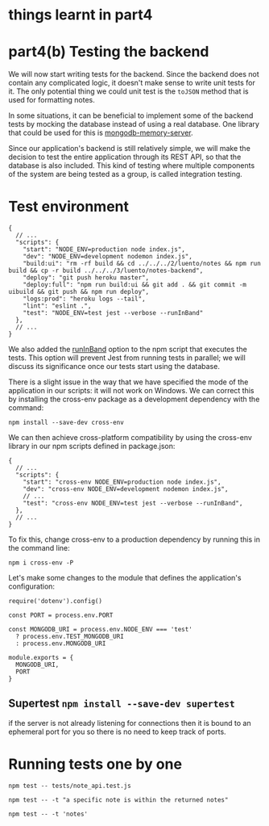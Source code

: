# things learnt in part4


# part4(b) Testing the backend

We will now start writing tests for the backend. Since the backend does not contain any complicated logic, it doesn't make sense to write unit tests for it. The only potential thing we could unit test is the `toJSON` method that is used for formatting notes.

In some situations, it can be beneficial to implement some of the backend tests by mocking the database instead of using a real database. One library that could be used for this is [mongodb-memory-server](https://github.com/nodkz/mongodb-memory-server).

Since our application's backend is still relatively simple, we will make the decision to test the entire application through its REST API, so that the database is also included. This kind of testing where multiple components of the system are being tested as a group, is called integration testing.

# Test environment

```
{
  // ...
  "scripts": {
    "start": "NODE_ENV=production node index.js",
    "dev": "NODE_ENV=development nodemon index.js",
    "build:ui": "rm -rf build && cd ../../../2/luento/notes && npm run build && cp -r build ../../../3/luento/notes-backend",
    "deploy": "git push heroku master",
    "deploy:full": "npm run build:ui && git add . && git commit -m uibuild && git push && npm run deploy",
    "logs:prod": "heroku logs --tail",
    "lint": "eslint .",
    "test": "NODE_ENV=test jest --verbose --runInBand"
  },
  // ...
}
```

We also added the [runInBand](https://jestjs.io/docs/cli#--runinband) option to the npm script that executes the tests. This option will prevent Jest from running tests in parallel; we will discuss its significance once our tests start using the database.

There is a slight issue in the way that we have specified the mode of the application in our scripts: it will not work on Windows. We can correct this by installing the cross-env package as a development dependency with the command:

`npm install --save-dev cross-env`

We can then achieve cross-platform compatibility by using the cross-env library in our npm scripts defined in package.json:
```
{
  // ...
  "scripts": {
    "start": "cross-env NODE_ENV=production node index.js",
    "dev": "cross-env NODE_ENV=development nodemon index.js",
    // ...
    "test": "cross-env NODE_ENV=test jest --verbose --runInBand",
  },
  // ...
}
```
To fix this, change cross-env to a production dependency by running this in the command line:

`npm i cross-env -P`

Let's make some changes to the module that defines the application's configuration:
```
require('dotenv').config()

const PORT = process.env.PORT

const MONGODB_URI = process.env.NODE_ENV === 'test' 
  ? process.env.TEST_MONGODB_URI
  : process.env.MONGODB_URI

module.exports = {
  MONGODB_URI,
  PORT
}
```

## Supertest `npm install --save-dev supertest`

if the server is not already listening for connections then it is bound to an ephemeral port for you so there is no need to keep track of ports.

# Running tests one by one

`npm test -- tests/note_api.test.js`

`npm test -- -t "a specific note is within the returned notes"`

`npm test -- -t 'notes'`